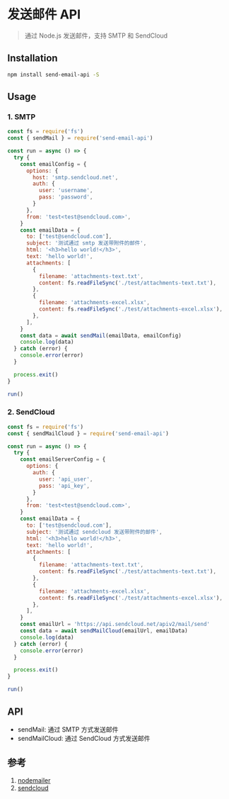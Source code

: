 # 发送邮件 API

> 通过 Node.js 发送邮件，支持 SMTP 和 SendCloud  

## Installation

```bash
npm install send-email-api -S
```

## Usage

### 1. SMTP

```js
const fs = require('fs')
const { sendMail } = require('send-email-api')

const run = async () => {
  try {
    const emailConfig = {
      options: {
        host: 'smtp.sendcloud.net',
        auth: {
          user: 'username',
          pass: 'password',
        }
      },
      from: 'test<test@sendcloud.com>',
    }
    const emailData = {
      to: ['test@sendcloud.com'],
      subject: '测试通过 smtp 发送带附件的邮件',
      html: '<h3>hello world!</h3>',
      text: 'hello world!',
      attachments: [
        {
          filename: 'attachments-text.txt',
          content: fs.readFileSync('./test/attachments-text.txt'),
        },
        {
          filename: 'attachments-excel.xlsx',
          content: fs.readFileSync('./test/attachments-excel.xlsx'),
        },
      ],
    }
    const data = await sendMail(emailData, emailConfig)
    console.log(data)
  } catch (error) {
    console.error(error)
  }

  process.exit()
}

run()
```

### 2. SendCloud

```js
const fs = require('fs')
const { sendMailCloud } = require('send-email-api')

const run = async () => {
  try {
    const emailServerConfig = {
      options: {
        auth: {
          user: 'api_user',
          pass: 'api_key',
        }
      },
      from: 'test<test@sendcloud.com>',
    }
    const emailData = {
      to: ['test@sendcloud.com'],
      subject: '测试通过 sendcloud 发送带附件的邮件',
      html: '<h3>hello world!</h3>',
      text: 'hello world!',
      attachments: [
        {
          filename: 'attachments-text.txt',
          content: fs.readFileSync('./test/attachments-text.txt'),
        },
        {
          filename: 'attachments-excel.xlsx',
          content: fs.readFileSync('./test/attachments-excel.xlsx'),
        },
      ],
    }
    const emailUrl = 'https://api.sendcloud.net/apiv2/mail/send'
    const data = await sendMailCloud(emailUrl, emailData)
    console.log(data)
  } catch (error) {
    console.error(error)
  }

  process.exit()
}

run()
```

## API

* sendMail: 通过 SMTP 方式发送邮件  
* sendMailCloud: 通过 SendCloud 方式发送邮件  

## 参考

1. [nodemailer](https://nodemailer.com/about/)  
2. [sendcloud](https://www.sendcloud.net/doc/email_v2/send_email/)  

